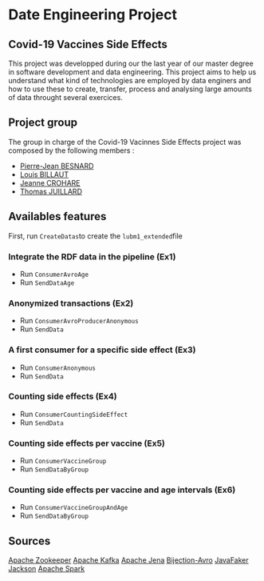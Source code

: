 # Date Engineering Project
## Covid-19 Vaccines Side Effects

This project was developped during our the last year of our master degree in software development and data engineering.
This project aims to help us understand what kind of technologies are employed by data enginers and how to use these to create, transfer, process and analysing large amounts of data throught several exercices. 

## Project group
The group in charge of the Covid-19 Vacinnes Side Effects project was composed by the following members :
- [Pierre-Jean BESNARD](https://github.com/PJbesnard)
- [Louis BILLAUT](https://github.com/LouisBillaut)
- [Jeanne CROHARE](https://github.com/jcrohare)
- [Thomas JUILLARD](https://github.com/JUILLARD-Thomas)


## Availables features
First, run `CreateDatas`to create the `lubm1_extended`file
### Integrate the RDF data in the pipeline (Ex1)
 - Run `ConsumerAvroAge`
 - Run `SendDataAge`
### Anonymized transactions (Ex2)
- Run `ConsumerAvroProducerAnonymous`
- Run `SendData`
### A first consumer for a specific side effect (Ex3)
- Run `ConsumerAnonymous`
- Run `SendData`
### Counting side effects (Ex4)
- Run `ConsumerCountingSideEffect`
- Run `SendData`
### Counting side effects per vaccine (Ex5)
- Run `ConsumerVaccineGroup`
- Run `SendDataByGroup`
### Counting side effects per vaccine and age intervals (Ex6)
- Run `ConsumerVaccineGroupAndAge`
- Run `SendDataByGroup`

## Sources

[Apache Zookeeper](https://zookeeper.apache.org/)
[Apache Kafka](https://kafka.apache.org/)
[Apache Jena](https://jena.apache.org/)
[Bijection-Avro](https://mvnrepository.com/artifact/com.twitter/bijection-avro)
[JavaFaker](https://github.com/DiUS/java-faker)
[Jackson](https://mvnrepository.com/artifact/org.codehaus.jackson)
[Apache Spark](https://spark.apache.org/)